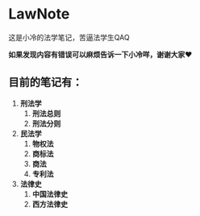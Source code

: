 # LawNote
这是小冷的法学笔记，苦逼法学生QAQ

<strong>如果发现内容有错误可以麻烦告诉一下小冷咩，谢谢大家❤</strong>

## 目前的笔记有：

1. **刑法学**
	1. **刑法总则**
	2. **刑法分则**
2. **民法学**
	1. **物权法**
	2. **商标法**
	3. **商法**
	4. **专利法**
3. **法律史**
	1. **中国法律史**
	2. **西方法律史**
